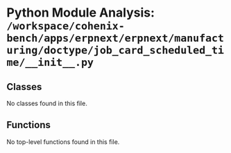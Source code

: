 # Python Module Analysis: `/workspace/cohenix-bench/apps/erpnext/erpnext/manufacturing/doctype/job_card_scheduled_time/__init__.py`

## Classes

No classes found in this file.


## Functions

No top-level functions found in this file.
